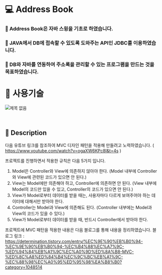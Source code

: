 # 💻 Address Book

### 📑 Address Book은 자바 스윙을 기초로 하였습니다.
### 📑 JAVA에서 DB에 접속할 수 있도록 도와주는 API인 JDBC를 이용하였습니다.
### 📑 DB와 자바를 연동하여 주소록을 관리할 수 있는 프로그램을 만드는 것을 목표하였습니다.

# 🔨 사용기술
![제목 없음](https://user-images.githubusercontent.com/92250627/139732263-2eab036f-2f89-4dc6-93cd-6e440033ab23.png)


<br>

## 📑 Description
다음 유튜브 링크를 참조하여 MVC 디자인 패턴을 적용해 만들려고 노력하였습니다.
( https://www.youtube.com/watch?v=ogaXW6KPc8I&t=4s )

프로젝트를 진행하면서 적용한 규칙은 다음 5가지 입니다.

  1. Model은 Controller와 View에 의존하지 않아야 한다.
    (Model 내부에 Controller와 View에 관련된 코드가 있으면 안 된다.)
  2. View는 Model에만 의존해야 하고, Controller에 의존하면 안 된다.
    (View 내부에 Model의 코드만 있을 수 있고, Controller의 코드가 있으면 안 된다.)
  3. View가 Model로부터 데이터를 받을 때는, 사용자마다 다르게 보여주어야 하는 데이터에 대해서만 받아야 한다. 
  4. Controller는 Model과 View에 의존해도 된다.
    (Controller 내부에는 Model과 View의 코드가 있을 수 있다.)
  5. View가 Model로부터 데이터를 받을 때, 반드시 Controller에서 받아야 한다.


프로젝트에 MVC 패턴을 적용한 내용은 다음 블로그를 통해 내용을 정리하였습니다.
블로그 링크 : https://determination.tistory.com/entry/%EC%9E%90%EB%B0%94-%EC%9E%90%EB%B0%94-%EC%B4%88%EC%A7%9C-%ED%94%84%EB%A1%9C%EC%A0%9D%ED%8A%B8-MVC-%ED%8C%A8%ED%84%B4%EC%9C%BC%EB%A1%9C-%EC%88%98%EC%A0%95%ED%95%98%EA%B8%B0?category=1048514
